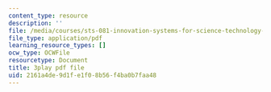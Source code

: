 ```yaml
---
content_type: resource
description: ''
file: /media/courses/sts-081-innovation-systems-for-science-technology-energy-manufacturing-and-health-spring-2017/2161a4de9d1fe1f08b56f4ba0b7faa48_cvBIpLYtj1U.pdf
file_type: application/pdf
learning_resource_types: []
ocw_type: OCWFile
resourcetype: Document
title: 3play pdf file
uid: 2161a4de-9d1f-e1f0-8b56-f4ba0b7faa48
---
```


